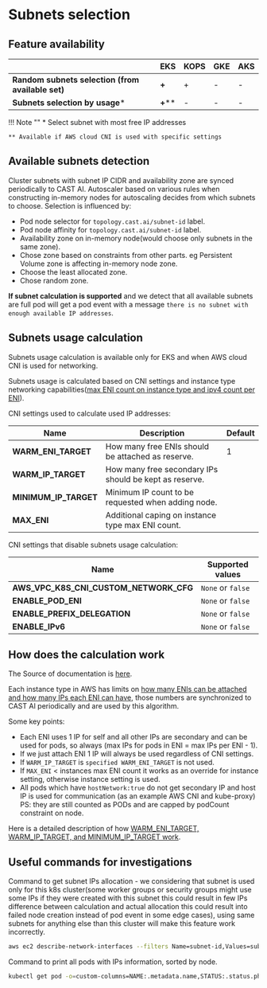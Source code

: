 # Subnets selection

## Feature availability

|   | EKS | KOPS | GKE | AKS |
| - | --- | ---- | --- | --- |
| **Random subnets selection (from available set)** |  **+**  |  +   |  -  |  -  |
| **Subnets selection by usage***                   | **+**** |  -   |  -  |  -  |

!!! Note ""
    \* Select subnet with most free IP addresses
  
    ** Available if AWS cloud CNI is used with specific settings

## Available subnets detection

Cluster subnets with subnet IP CIDR and availability zone are synced periodically to CAST AI. Autoscaler based on various rules when constructing in-memory nodes for autoscaling decides from which subnets to choose. Selection is influenced by:

* Pod node selector for `topology.cast.ai/subnet-id` label.
* Pod node affinity for `topology.cast.ai/subnet-id` label.
* Availability zone on in-memory node(would choose only subnets in the same zone).
* Chose zone based on constraints from other parts. eg Persistent Volume zone is affecting in-memory node zone.
* Choose the least allocated zone.
* Chose random zone.

**If subnet calculation is supported** and we detect that all available subnets are full pod will get a pod event with a message `there is no subnet with enough available IP addresses`.

## Subnets usage calculation

Subnets usage calculation is available only for EKS and when AWS cloud CNI is used for networking.

Subnets usage is calculated based on CNI settings and instance type networking capabilities([max ENI count on instance type and ipv4 count per ENI](https://docs.aws.amazon.com/AWSEC2/latest/UserGuide/using-eni.html#AvailableIpPerENI)).

CNI settings used to calculate used IP addresses:

| Name | Description | Default |
| ---- | ----------- | ------- |
| **WARM_ENI_TARGET**   | How many free ENIs should be attached as reserve.      | 1 |
| **WARM_IP_TARGET**    | How many free secondary IPs should be kept as reserve. |   |
| **MINIMUM_IP_TARGET** | Minimum IP count to be requested when adding node.     |   |
| **MAX_ENI**           | Additional caping on instance type max ENI count.      |   |

CNI settings that disable subnets usage calculation:

| Name | Supported values |
| ---- | ----------------- |
| **AWS_VPC_K8S_CNI_CUSTOM_NETWORK_CFG**| `None` or `false` |
| **ENABLE_POD_ENI**| `None` or `false` |
| **ENABLE_PREFIX_DELEGATION**| `None` or `false` |
| **ENABLE_IPv6**| `None` or `false` |

## How does the calculation work

The Source of documentation is [here](https://github.com/aws/amazon-vpc-cni-k8s#eni-allocation).

Each instance type in AWS has limits on [how many ENIs can be attached and how many IPs each ENI can have](https://docs.aws.amazon.com/AWSEC2/latest/UserGuide/using-eni.html#AvailableIpPerENI), those numbers are synchronized to CAST AI periodically and are used by this algorithm.

Some key points:

* Each ENI uses 1 IP for self and all other IPs are secondary and can be used for pods, so always (max IPs for pods in ENI = max IPs per ENI - 1).
* If we just attach ENI 1 IP will always be used regardless of CNI settings.
* If `WARM_IP_TARGET` is `specified WARM_ENI_TARGET` is not used.
* If `MAX_ENI` < instances max ENI count it works as an override for instance setting, otherwise instance setting is used.
* All pods which have `hostNetwork:true` do not get secondary IP and host IP is used for communication (as an example AWS CNI and kube-proxy) PS: they are still counted as PODs and are capped by podCount constraint on node.

Here is a detailed description of how [WARM_ENI_TARGET, WARM_IP_TARGET, and MINIMUM_IP_TARGET work](https://github.com/aws/amazon-vpc-cni-k8s/blob/master/docs/eni-and-ip-target.md).

## Useful commands for investigations

Command to get subnet IPs allocation - we considering that subnet is used only for this k8s cluster(some worker groups or security groups might use some IPs if they were created with this subnet this could result in few IPs difference between calculation and actual allocation this could result into failed node creation instead of pod event in some edge cases), using same subnets for anything else than this cluster will make this feature work incorrectly.

```bash
aws ec2 describe-network-interfaces --filters Name=subnet-id,Values=subnet_id > subnet_id.yaml
```

Command to print all pods with IPs information, sorted by node.

```bash
kubectl get pod -o=custom-columns=NAME:.metadata.name,STATUS:.status.phase,NODE:.spec.nodeName,POD-IP:.status.podIP,HOST-IP:.status.hostIP --sort-by=.spec.nodeName  --all-namespaces
```
